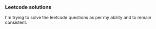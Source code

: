### Leetcode solutions
I'm trying to solve the leetcode questions as per my ability and to remain consistent.
